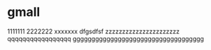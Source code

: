 # gmall
1111111
2222222
xxxxxxx
dfgsdfsf
zzzzzzzzzzzzzzzzzzzzzz
qqqqqqqqqqqqqqqqq
ggggggggggggggggggggggggggggggggggg